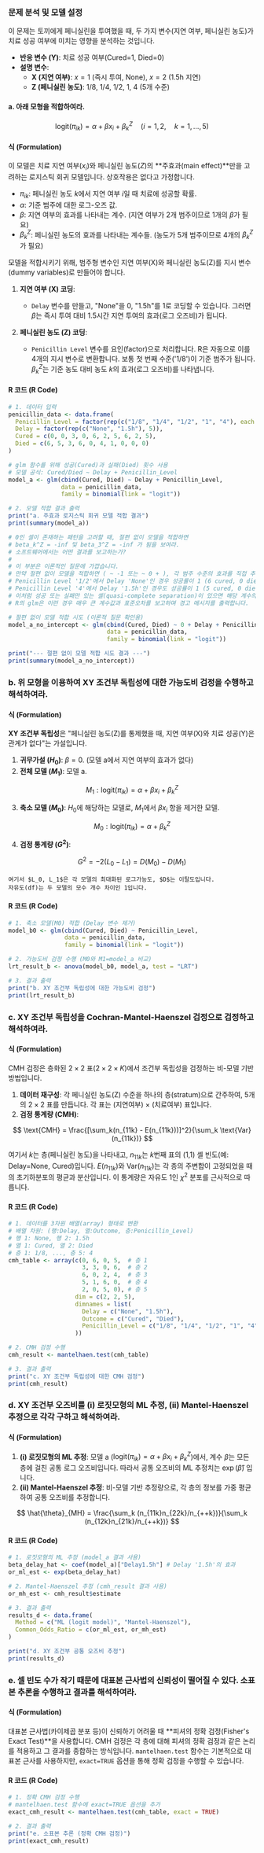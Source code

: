 ### **문제 분석 및 모델 설정**

이 문제는 토끼에게 페니실린을 투여했을 때, 두 가지 변수(지연 여부, 페니실린 농도)가 치료 성공 여부에 미치는 영향을 분석하는 것입니다.

*   **반응 변수 (Y)**: 치료 성공 여부(Cured=1, Died=0)
*   **설명 변수**:
    *   **X (지연 여부)**: $x=1$ (즉시 투여, None), $x=2$ (1.5h 지연)
    *   **Z (페니실린 농도)**: 1/8, 1/4, 1/2, 1, 4 (5개 수준)

#### **a. 아래 모형을 적합하여라.**

$$ \text{logit}(\pi_{ik}) = \alpha + \beta x_i + \beta_k^Z \quad (i=1,2, \quad k=1,\dots,5) $$

#### **식 (Formulation)**

이 모델은 치료 지연 여부($x_i$)와 페니실린 농도($Z$)의 **주효과(main effect)**만을 고려하는 로지스틱 회귀 모델입니다. 상호작용은 없다고 가정합니다.

*   $\pi_{ik}$: 페니실린 농도 $k$에서 지연 여부 $i$일 때 치료에 성공할 확률.
*   $\alpha$: 기준 범주에 대한 로그-오즈 값.
*   $\beta$: 지연 여부의 효과를 나타내는 계수. (지연 여부가 2개 범주이므로 1개의 $\beta$가 필요)
*   $\beta_k^Z$: 페니실린 농도의 효과를 나타내는 계수들. (농도가 5개 범주이므로 4개의 $\beta_k^Z$가 필요)

모델을 적합시키기 위해, 범주형 변수인 지연 여부(X)와 페니실린 농도(Z)를 지시 변수(dummy variables)로 만들어야 합니다.

1.  **지연 여부 (X) 코딩**:
    *   `Delay` 변수를 만들고, "None"을 0, "1.5h"를 1로 코딩할 수 있습니다. 그러면 $\beta$는 즉시 투여 대비 1.5시간 지연 투여의 효과(로그 오즈비)가 됩니다.

2.  **페니실린 농도 (Z) 코딩**:
    *   `Penicillin Level` 변수를 요인(factor)으로 처리합니다. R은 자동으로 이를 4개의 지시 변수로 변환합니다. 보통 첫 번째 수준('1/8')이 기준 범주가 됩니다. $\beta_k^Z$는 기준 농도 대비 농도 $k$의 효과(로그 오즈비)를 나타냅니다.

#### **R 코드 (R Code)**

```R
# 1. 데이터 입력
penicillin_data <- data.frame(
  Penicillin_Level = factor(rep(c("1/8", "1/4", "1/2", "1", "4"), each = 2)),
  Delay = factor(rep(c("None", "1.5h"), 5)),
  Cured = c(0, 0, 3, 0, 6, 2, 5, 6, 2, 5),
  Died = c(6, 5, 3, 6, 0, 4, 1, 0, 0, 0)
)

# glm 함수를 위해 성공(Cured)과 실패(Died) 횟수 사용
# 모델 공식: Cured/Died ~ Delay + Penicillin_Level
model_a <- glm(cbind(Cured, Died) ~ Delay + Penicillin_Level,
               data = penicillin_data,
               family = binomial(link = "logit"))

# 2. 모델 적합 결과 출력
print("a. 주효과 로지스틱 회귀 모델 적합 결과")
print(summary(model_a))

# 0인 셀이 존재하는 패턴을 고려할 때, 절편 없이 모델을 적합하면
# beta_k^Z = -inf 및 beta_3^Z = -inf 가 됨을 보여라.
# 소프트웨어에서는 어떤 결과를 보고하는가?
# 
# 이 부분은 이론적인 질문에 가깝습니다.
# 만약 절편 없이 모델을 적합하면 ( ~ -1 또는 ~ 0 + ), 각 범주 수준의 효과를 직접 추정합니다.
# Penicillin Level '1/2'에서 Delay 'None'인 경우 성공률이 1 (6 cured, 0 died) 이고, 
# Penicillin Level '4'에서 Delay '1.5h'인 경우도 성공률이 1 (5 cured, 0 died) 입니다.
# 이처럼 성공 또는 실패만 있는 셀(quasi-complete separation)이 있으면 해당 계수의 MLE는 무한대로 발산합니다.
# R의 glm은 이런 경우 매우 큰 계수값과 표준오차를 보고하며 경고 메시지를 출력합니다.

# 절편 없이 모델 적합 시도 (이론적 질문 확인용)
model_a_no_intercept <- glm(cbind(Cured, Died) ~ 0 + Delay + Penicillin_Level,
                            data = penicillin_data,
                            family = binomial(link = "logit"))

print("--- 절편 없이 모델 적합 시도 결과 ---")
print(summary(model_a_no_intercept))

```

### **b. 위 모형을 이용하여 XY 조건부 독립성에 대한 가능도비 검정을 수행하고 해석하여라.**

#### **식 (Formulation)**

**XY 조건부 독립성**은 "페니실린 농도(Z)를 통제했을 때, 지연 여부(X)와 치료 성공(Y)은 관계가 없다"는 가설입니다.

1.  **귀무가설 ($H_0$)**: $\beta = 0$. (모델 a에서 지연 여부의 효과가 없다)
2.  **전체 모델 ($M_1$)**: 모델 a.

$$ M_1: \text{logit}(\pi_{ik}) = \alpha + \beta x_i + \beta_k^Z $$

3.  **축소 모델 ($M_0$)**: $H_0$에 해당하는 모델로, $M_1$에서 $\beta x_i$ 항을 제거한 모델.

$$ M_0: \text{logit}(\pi_{ik}) = \alpha + \beta_k^Z $$

4.  **검정 통계량 ($G^2$)**:

$$ G^2 = -2(L_0 - L_1) = D(M_0) - D(M_1) $$

    여기서 $L_0, L_1$은 각 모델의 최대화된 로그가능도, $D$는 이탈도입니다.
    자유도(df)는 두 모델의 모수 개수 차이인 1입니다.

#### **R 코드 (R Code)**

```R
# 1. 축소 모델(M0) 적합 (Delay 변수 제거)
model_b0 <- glm(cbind(Cured, Died) ~ Penicillin_Level,
                data = penicillin_data,
                family = binomial(link = "logit"))

# 2. 가능도비 검정 수행 (M0와 M1=model_a 비교)
lrt_result_b <- anova(model_b0, model_a, test = "LRT")

# 3. 결과 출력
print("b. XY 조건부 독립성에 대한 가능도비 검정")
print(lrt_result_b)
```

### **c. XY 조건부 독립성을 Cochran-Mantel-Haenszel 검정으로 검정하고 해석하여라.**

#### **식 (Formulation)**

CMH 검정은 층화된 $2 \times 2$ 표($2 \times 2 \times K$)에서 조건부 독립성을 검정하는 비-모델 기반 방법입니다.
1.  **데이터 재구성**: 각 페니실린 농도(Z) 수준을 하나의 층(stratum)으로 간주하여, 5개의 $2 \times 2$ 표를 만듭니다. 각 표는 (지연여부) $\times$ (치료여부) 표입니다.
2.  **검정 통계량 (CMH)**:

$$ \text{CMH} = \frac{[\sum_k(n_{11k} - E(n_{11k}))]^2}{\sum_k \text{Var}(n_{11k})} $$

여기서 $k$는 층(페니실린 농도)을 나타내고, $n_{11k}$는 $k$번째 표의 (1,1) 셀 빈도(예: Delay=None, Cured)입니다. $E(n_{11k})$와 $\text{Var}(n_{11k})$는 각 층의 주변합이 고정되었을 때의 초기하분포의 평균과 분산입니다.
    이 통계량은 자유도 1인 $\chi^2$ 분포를 근사적으로 따릅니다.

#### **R 코드 (R Code)**

```R
# 1. 데이터를 3차원 배열(array) 형태로 변환
# 배열 차원: (행:Delay, 열:Outcome, 층:Penicillin_Level)
# 행 1: None, 행 2: 1.5h
# 열 1: Cured, 열 2: Died
# 층 1: 1/8, ..., 층 5: 4
cmh_table <- array(c(0, 6, 0, 5,  # 층 1
                     3, 3, 0, 6,  # 층 2
                     6, 0, 2, 4,  # 층 3
                     5, 1, 6, 0,  # 층 4
                     2, 0, 5, 0), # 층 5
                   dim = c(2, 2, 5),
                   dimnames = list(
                     Delay = c("None", "1.5h"),
                     Outcome = c("Cured", "Died"),
                     Penicillin_Level = c("1/8", "1/4", "1/2", "1", "4")
                   ))

# 2. CMH 검정 수행
cmh_result <- mantelhaen.test(cmh_table)

# 3. 결과 출력
print("c. XY 조건부 독립성에 대한 CMH 검정")
print(cmh_result)
```

### **d. XY 조건부 오즈비를 (i) 로짓모형의 ML 추정, (ii) Mantel-Haenszel 추정으로 각각 구하고 해석하여라.**

#### **식 (Formulation)**

1.  **(i) 로짓모형의 ML 추정**:
    모델 a ($\text{logit}(\pi_{ik}) = \alpha + \beta x_i + \beta_k^Z$)에서, 계수 $\beta$는 모든 층에 걸친 공통 로그 오즈비입니다. 따라서 공통 오즈비의 ML 추정치는 $\exp(\hat{\beta})$ 입니다.
2.  **(ii) Mantel-Haenszel 추정**:
    비-모델 기반 추정량으로, 각 층의 정보를 가중 평균하여 공통 오즈비를 추정합니다.

$$ \hat{\theta}_{MH} = \frac{\sum_k (n_{11k}n_{22k}/n_{++k})}{\sum_k (n_{12k}n_{21k}/n_{++k})} $$

#### **R 코드 (R Code)**

```R
# 1. 로짓모형의 ML 추정 (model_a 결과 사용)
beta_delay_hat <- coef(model_a)["Delay1.5h"] # Delay '1.5h'의 효과
or_ml_est <- exp(beta_delay_hat)

# 2. Mantel-Haenszel 추정 (cmh_result 결과 사용)
or_mh_est <- cmh_result$estimate

# 3. 결과 출력
results_d <- data.frame(
  Method = c("ML (logit model)", "Mantel-Haenszel"),
  Common_Odds_Ratio = c(or_ml_est, or_mh_est)
)

print("d. XY 조건부 공통 오즈비 추정")
print(results_d)
```

### **e. 셀 빈도 수가 작기 때문에 대표본 근사법의 신뢰성이 떨어질 수 있다. 소표본 추론을 수행하고 결과를 해석하여라.**

#### **식 (Formulation)**

대표본 근사법(카이제곱 분포 등)이 신뢰하기 어려울 때 **피셔의 정확 검정(Fisher's Exact Test)**을 사용합니다. CMH 검정은 각 층에 대해 피셔의 정확 검정과 같은 논리를 적용하고 그 결과를 종합하는 방식입니다. `mantelhaen.test` 함수는 기본적으로 대표본 근사를 사용하지만, `exact=TRUE` 옵션을 통해 정확 검정을 수행할 수 있습니다.

#### **R 코드 (R Code)**

```R
# 1. 정확 CMH 검정 수행
# mantelhaen.test 함수에 exact=TRUE 옵션을 추가
exact_cmh_result <- mantelhaen.test(cmh_table, exact = TRUE)

# 2. 결과 출력
print("e. 소표본 추론 (정확 CMH 검정)")
print(exact_cmh_result)
```
